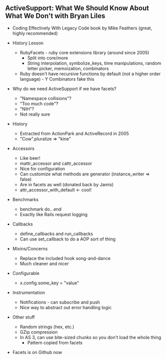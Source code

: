## ActiveSupport: What We Should Know About What We Don't with Bryan Liles
- Coding Effectively With Legacy Code book by Mike Feathers (great, highly recommended)
- History Lesson
  - RubyFacets - ruby core extensions library (around since 2005)
    - Split into core/more
    - String interpolation, symbolize_keys, time manipulations, random letter picker, memoization, combinators
  - Ruby doesn't have recursive functions by default (not a higher order language) - Y Combinators fake this
- Why do we need ActiveSupport if we have facets?
  - "Namespace collisions"?
  - "Too much code"?
  - "NIH"?
  - Not really sure
- History
  - Extracted from ActionPark and ActiveRecord in 2005
  - "Cow".pluralize => "kine"
  
- Accessors
  - Like beer!
  - mattr_accessor and cattr_accessor
  - Nice for configuration
  - Can customize what methods are generator (instance_writer => false)
  - Are in facets as well (donated back by Jamis)
  - attr_accessor_with_default <- cool!

- Benchmarks
  - benchmark do...end
  - Exactly like Rails request logging
  
- Callbacks
  - define_callbacks and run_callbacks
  - Can use set_callback to do a AOP sort of thing

- Mixins/Concerns
  - Replace the included hook song-and-dance
  - Much cleaner and nicer

- Configurable
  - x.config.some_key = "value"
  
- Instrumentation
  - Notifications - can subscribe and push
  - Nice way to abstract out error handling logic

- Other stuff
  - Random strings (hex, etc.)
  - GZip compression
  - In AS 3, can use bite-sized chunks so you don't load the whole thing
    - Pattern copied from facets

- Facets is on Github now
